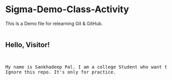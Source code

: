 # Sigma-Demo-Class-Activity
This Is a Demo file for relearning Git &amp; GitHub.
<br>
<br>
## Hello, Visitor!
<br>
<pre>My name is Sankhadeep Pal. I am a college Student who want to learn git!
Ignore this repo. It's only for practice.</pre>
